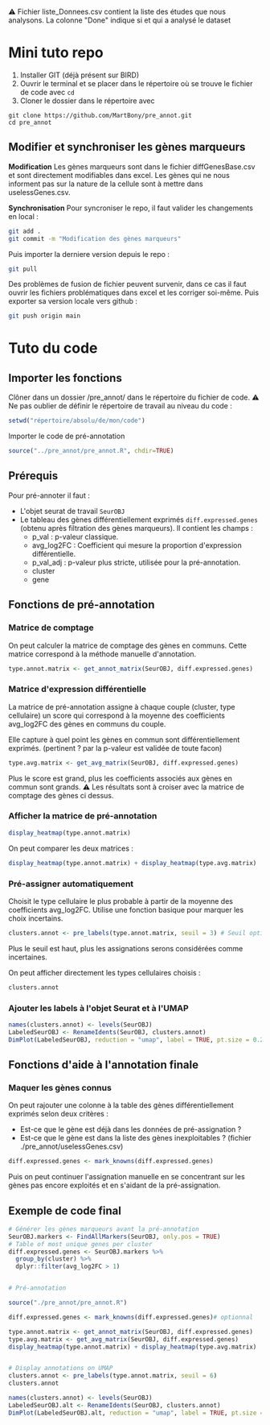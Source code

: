 ⚠️ Fichier liste_Donnees.csv contient la liste des études que nous analysons. La colonne "Done" indique si et qui a analysé le dataset

# Mini tuto repo
1) Installer GIT (déjà présent sur BIRD)
2) Ouvrir le terminal et se placer dans le répertoire où se trouve le fichier de code avec `cd`
3) Cloner le dossier dans le répertoire avec
```
git clone https://github.com/MartBony/pre_annot.git
cd pre_annot
```

## Modifier et synchroniser les gènes marqueurs
**Modification**
Les gènes marqueurs sont dans le fichier diffGenesBase.csv et sont directement modifiables dans excel.
Les gènes qui ne nous informent pas sur la nature de la cellule sont à mettre dans uselessGenes.csv.

**Synchronisation**
Pour syncroniser le repo, il faut valider les changements en local :
```Bash
git add .
git commit -m "Modification des gènes marqueurs"
```
Puis importer la derniere version depuis le repo :
```Bash
git pull
```
Des problèmes de fusion de fichier peuvent survenir, dans ce cas il faut ouvrir les fichiers problématiques dans excel et les corriger soi-même.
Puis exporter sa version locale vers github :
```Bash
git push origin main
```

# Tuto du code
## Importer les fonctions

Clôner dans un dossier /pre_annot/ dans le répertoire du fichier de code.
⚠️ Ne pas oublier de définir le répertoire de travail au niveau du code :
```R
setwd("répertoire/absolu/de/mon/code")
```

Importer le code de pré-annotation
```R
source("../pre_annot/pre_annot.R", chdir=TRUE)
```

## Prérequis

Pour pré-annoter il faut :
- L'objet seurat de travail `SeurOBJ`
- Le tableau des gènes différentiellement exprimés `diff.expressed.genes` (obtenu après filtration des gènes marqueurs). Il contient les champs :
	- p_val : p-valeur classique.
	- avg_log2FC : Coefficient qui mesure la proportion d'expression différentielle.
	- p_val_adj : p-valeur plus stricte, utilisée pour la pré-annotation.
	- cluster
	- gene

## Fonctions de pré-annotation

### Matrice de comptage

On peut calculer la matrice de comptage des gènes en communs. Cette matrice correspond à la méthode manuelle d'annotation.
```R
type.annot.matrix <- get_annot_matrix(SeurOBJ, diff.expressed.genes)
```

### Matrice d'expression différentielle
La matrice de pré-annotation assigne à chaque couple (cluster, type cellulaire) un score qui correspond à la moyenne des coefficients avg_log2FC des gènes en communs du couple.

Elle capture à quel point les gènes en commun sont différentiellement exprimés. (pertinent ? par la p-valeur est validée de toute facon)

```R
type.avg.matrix <- get_avg_matrix(SeurOBJ, diff.expressed.genes)
```

Plus le score est grand, plus les coefficients associés aux gènes en commun sont grands.
⚠️ Les résultats sont à croiser avec la matrice de comptage des gènes ci dessus.


### Afficher la matrice de pré-annotation
```R
display_heatmap(type.annot.matrix)
```

On peut comparer les deux matrices :
```R
display_heatmap(type.annot.matrix) + display_heatmap(type.avg.matrix)
```


### Pré-assigner automatiquement

Choisit le type cellulaire le plus probable à partir de la moyenne des coefficients avg_log2FC. Utilise une fonction basique pour marquer les choix incertains.
```R
clusters.annot <- pre_labels(type.annot.matrix, seuil = 3) # Seuil optionnel
```

Plus le seuil est haut, plus les assignations serons considérées comme incertaines.

On peut afficher directement les types cellulaires choisis :
```R
clusters.annot
```

### Ajouter les labels à l'objet Seurat et à l'UMAP
```R
names(clusters.annot) <- levels(SeurOBJ)
LabeledSeurOBJ <- RenameIdents(SeurOBJ, clusters.annot)
DimPlot(LabeledSeurOBJ, reduction = "umap", label = TRUE, pt.size = 0.25) + NoLegend()
```


## Fonctions d'aide à l'annotation finale

### Maquer les gènes connus

On peut rajouter une colonne à la table des gènes différentiellement exprimés selon deux critères : 
- Est-ce que le gène est déjà dans les données de pré-assignation ?
- Est-ce que le gène est dans la liste des gènes inexploitables ? (fichier ./pre_annot/uselessGenes.csv)
```R
diff.expressed.genes <- mark_knowns(diff.expressed.genes)
```

Puis on peut continuer l'assignation manuelle en se concentrant sur les gènes pas encore exploités et en s'aidant de la pré-assignation.






## Exemple de code final
```R
# Générer les gènes marqueurs avant la pré-annotation
SeurOBJ.markers <- FindAllMarkers(SeurOBJ, only.pos = TRUE)
# Table of most unique genes per cluster
diff.expressed.genes <- SeurOBJ.markers %>%
  group_by(cluster) %>%
  dplyr::filter(avg_log2FC > 1)


# Pré-annotation

source("./pre_annot/pre_annot.R")

diff.expressed.genes <- mark_knowns(diff.expressed.genes)# optionnal 

type.annot.matrix <- get_annot_matrix(SeurOBJ, diff.expressed.genes)
type.avg.matrix <- get_avg_matrix(SeurOBJ, diff.expressed.genes)
display_heatmap(type.annot.matrix) + display_heatmap(type.avg.matrix)


# Display annotations on UMAP
clusters.annot <- pre_labels(type.annot.matrix, seuil = 6)
clusters.annot

names(clusters.annot) <- levels(SeurOBJ)
LabeledSeurOBJ.alt <- RenameIdents(SeurOBJ, clusters.annot)
DimPlot(LabeledSeurOBJ.alt, reduction = "umap", label = TRUE, pt.size = 0.25) + NoLegend()

```
